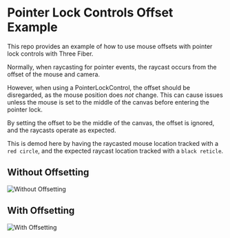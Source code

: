 # Pointer Lock Controls Offset Example

This repo provides an example of how to use mouse offsets with pointer lock controls with Three Fiber.

Normally, when raycasting for pointer events, the raycast occurs from the offset of the mouse and camera.

However, when using a PointerLockControl, the offset should be disregarded, as the mouse position does _not_ change. This can cause issues unless the mouse is set to the middle of the canvas before entering the pointer lock.

By setting the offset to be the middle of the canvas, the offset is ignored, and the raycasts operate as expected.

This is demod here by having the raycasted mouse location tracked with a `red circle`, and the expected raycast location tracked with a `black reticle`.

## Without Offsetting

![Without Offsetting](readmeAssets/withoutOffsetting2.gif)

## With Offsetting

![With Offsetting](readmeAssets/withOffsetting2.gif)

